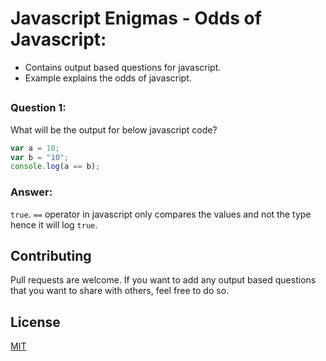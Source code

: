 # Javascript Enigmas - Odds of Javascript:
 - Contains output based questions for javascript.
 - Example explains the odds of javascript.

##

### Question 1:

What will be the output for below javascript code?

```javascript
var a = 10;
var b = "10";
console.log(a == b);
```

### Answer:
`true`. `==` operator in javascript only compares the values and not the type hence it will log `true`.

##

## Contributing

Pull requests are welcome. If you want to add any output based questions that you want to share with others, feel free to do so.


## License

[MIT](https://choosealicense.com/licenses/mit/)